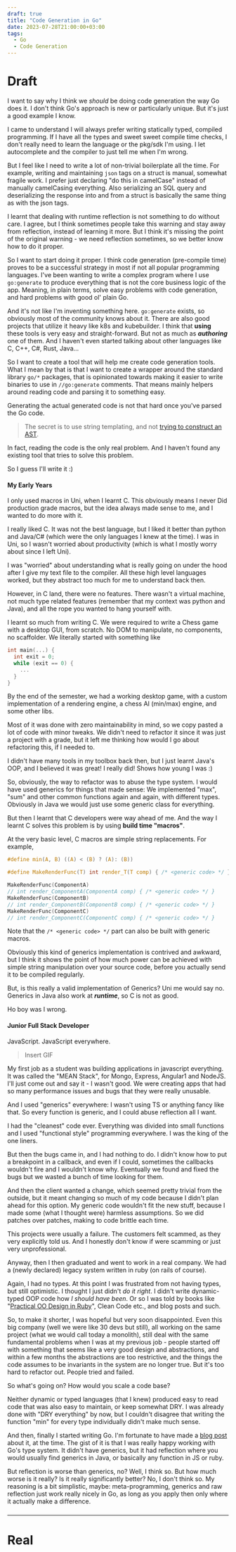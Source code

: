 ```yaml
---
draft: true
title: "Code Generation in Go"
date: 2023-07-28T21:00:00+03:00
tags:
  - Go
  - Code Generation
---
```


# Draft

I want to say why I think we *should* be doing code generation the way Go does it. I don't think Go's
approach is new or particularly unique. But it's just a good example I know.

I came to understand I will always prefer writing statically typed, compiled programming. If I have
all the types and sweet sweet compile time checks, I don't really need to learn the language 
or the pkg/sdk I'm using. I let autocomplete and the compiler to just tell me when I'm wrong. 

But I feel like I need to write a lot of non-trivial boilerplate all the time.
For example, writing and maintaining `json` tags on a struct is manual, somewhat fragile work.
I prefer just declaring "do this in camelCase" instead of manually camelCasing everything. 
Also serializing an SQL query and deserializing the response into and from a struct 
is basically the same thing as with the json tags. 

I learnt that dealing with runtime reflection is not something to do without care. I agree, but
I think sometimes people take this warning and stay away from reflection, instead of learning it 
more. But I think it's missing the point of the original warning - we need reflection sometimes,
so we better know how to do it proper.

So I want to start doing it proper. I think code generation (pre-compile time) proves to be
a successful strategy in most if not all popular programming languages. I've been wanting to write 
a complex program where I use `go:generate` to produce everything that is not the core business logic
of the app. Meaning, in plain terms, solve easy problems with code generation, and hard problems with 
good ol' plain Go. 

And it's not like I'm inventing something here. `go:generate` exists, so obviously most of the 
community knows about it. There are also good projects that utilize it heavy like k8s and kubebuilder.
I think that **using** these tools is very easy and straight-forward. But not as much as ***authoring***
one of them. And I haven't even started talking about other languages like C, C++, C#, Rust, Java...

So I want to create a tool that will help me create code generation tools. What I mean by that is that 
I want to create a wrapper around the standard library `go/*` packages, that is opinionated towards
making it easier to write binaries to use in `//go:generate` comments. 
That means mainly helpers around reading code and parsing it to something easy.

Generating the actual generated code is not that hard once you've parsed the Go code. 
> The secret is to use string templating, and not
  [trying to construct an AST](https://github.com/dave/jennifer).

In fact, reading the code is the only real problem. And I haven't found any existing tool that tries 
to solve this problem.

So I guess I'll write it :)

#### My Early Years

I only used macros in Uni, when I learnt C. This obviously means I never
Did production grade macros, but the idea always made sense to me, and I 
wanted to do more with it.

I really liked C. It was not the best language, but I liked it better than 
python and Java/C# (which were the only languages I knew at the time).
I was in Uni, so I wasn't worried about productivity (which is what I mostly worry
about since I left Uni).

I was "worried" about understanding what is really going on under the hood
after I give my text file to the compiler. All these high level languages worked,
but they abstract too much for me to understand back then.

However, in C land, there were no features. There wasn't a virtual machine, not much
type related features (remember that my context was python and Java), and all the
rope you wanted to hang yourself with.

I learnt so much from writing C. We were required to write a Chess game with a desktop
GUI, from scratch. No DOM to manipulate, no components, no scaffolder.
We literally started with something like 

```c
int main(...) {
  int exit = 0;
  while (exit == 0) {
    ...
  } 
}
```

By the end of the semester, we had a working desktop game, with a custom
implementation of a rendering engine, a chess AI (min/max) engine, and some other libs.

Most of it was done with zero maintainability in mind, so we copy pasted a lot of code
with minor tweaks. We didn't need to refactor it since it was just a project with a grade,
but it left me thinking how would I go about refactoring this, if I needed to.

I didn't have many tools in my toolbox back then, but I just learnt Java's OOP,
and I believed it was great! I really did! Shows how young I was :)

So, obviously, the way to refactor was to abuse the type system. 
I would have used generics for things that made sense: We implemented
"max", "sum" and other common functions again and again, with different types.
Obviously in Java we would just use some generic class for everything.

But then I learnt that C developers were way ahead of me. And the way I learnt C 
solves this problem is by using **build time "macros"**.

At the very basic level, C macros are simple string replacements.
For example,

```c
#define min(A, B) ((A) < (B) ? (A): (B))

#define MakeRenderFunc(T) int render_T(T comp) { /* <generic code> */ }

MakeRenderFunc(ComponentA)
// int render_ComponentA(ComponentA comp) { /* <generic code> */ }
MakeRenderFunc(ComponentB)
// int render_ComponentB(ComponentB comp) { /* <generic code> */ }
MakeRenderFunc(ComponentC)
// int render_ComponentC(ComponentC comp) { /* <generic code> */ }
```

Note that the `/* <generic code> */` part can also be built with generic macros.

Obviously this kind of generics implementation is contrived and awkward, but I
think it shows the point of how much power can be achieved with simple string 
manipulation over your source code, before you actually send it to be compiled regularly.

But, is this really a valid implementation of Generics? Uni me would say no.
Generics in Java also work at ***runtime***, so C is not as good.

Ho boy was I wrong.

#### Junior Full Stack Developer

JavaScript. JavaScript everywhere. 

> Insert GIF

My first job as a student was building applications in javascript everything.
It was called the "MEAN Stack", for Mongo, Express, Angular1 and NodeJS.
I'll just come out and say it - I wasn't good. We were creating apps
that had so many performance issues and bugs that they were really unusable.

And I used "generics" everywhere: I wasn't using TS or anything fancy like that.
So every function is generic, and I could abuse reflection all I want.

I had the "cleanest" code ever. Everything was divided into small functions and
I used "functional style" programming everywhere. I was the king of the one liners.

But then the bugs came in, and I had nothing to do. I didn't know how to
put a breakpoint in a callback, and even if I could, sometimes the callbacks
wouldn't fire and I wouldn't know why. Eventually we found and fixed the bugs
but we wasted a bunch of time looking for them.

And then the client wanted a change, which seemed pretty trivial from the outside,
but it meant changing so much of my code because I didn't plan ahead for this option.
My generic code wouldn't fit the new stuff, because I made some (what I thought were)
harmless assumptions. So we did patches over patches, making to code brittle each time.

This projects were usually a failure. The customers felt scammed, as they very explicitly 
told us. And I honestly don't know if were scamming or just very unprofessional.

Anyway, then I then graduated and went to work in a real company.
We had a (newly declared) legacy system written in ruby (on rails of course).

Again, I had no types. At this point I was frustrated from not having types,
but still optimistic. I thought I just didn't *do it right*. I didn't write
dynamic-typed OOP code how *I should have been*. Or so I was told by books like 
"[Practical OO Design in Ruby](https://www.poodr.com/)", Clean Code etc., and 
blog posts and such.

So, to make it shorter, I was hopeful but very soon disappointed.
Even this big company (well we were like 30 devs but still), all working on the same
project (what we would call today a monolith), still deal with the same fundamental problems
when I was at my previous job - people started off with something that seems like a very good 
design and abstractions, and within a few months the abstractions are too restrictive, and
the things the code assumes to be invariants in the system are no longer true. But it's too 
hard to refactor out. People tried and failed.

So what's going on? How would you scale a code base?

Neither dynamic or typed languages (that I knew) produced easy to read code
that was also easy to maintain, or keep somewhat DRY. I was already done with "DRY everything"
by now, but I couldn't disagree that writing the function "min" for every type individually 
didn't make much sense.

And then, finally I started writing Go. I'm fortunate to have made a 
[blog post](https://tech.minutemedia.com/dynamic-ducks-vs-static-gophers/) about it, at the time.
The gist of it is that I was really happy working with Go's type system. 
It didn't have generics, but it had reflection where you would usually find generics in Java, or basically
any function in JS or ruby. 

But reflection is worse than generics, no? Well, I think so. But how much worse is it really?
Is it really significantly better? No, I don't think so. My reasoning is a bit simplistic, maybe:
meta-programming, generics and raw reflection just work really nicely in Go, as long as you apply then only where
it actually make a difference.

###


---

# Real